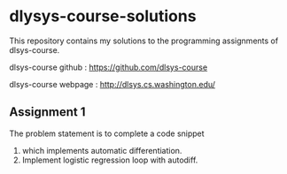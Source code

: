 # dlysys-course-solutions

This repository contains my solutions to the programming assignments of dlsys-course.

dlsys-course github : https://github.com/dlsys-course

dlsys-course webpage : http://dlsys.cs.washington.edu/

## Assignment 1

The problem statement is to complete a code snippet
1. which implements automatic differentiation.
2. Implement logistic regression loop with autodiff.
